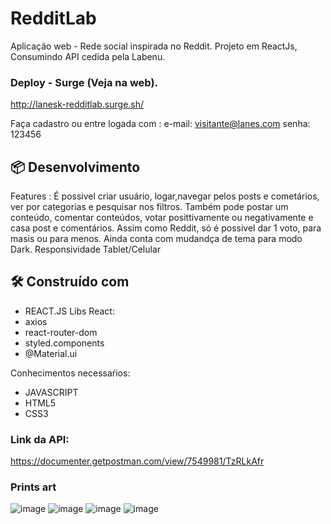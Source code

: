 

# RedditLab

Aplicação web - Rede social inspirada no Reddit. Projeto em ReactJs, Consumindo API cedida pela Labenu.

### Deploy - Surge (Veja na web).

http://lanesk-redditlab.surge.sh/

Faça cadastro ou entre logada com :
e-mail: visitante@lanes.com
senha: 123456

## 📦 Desenvolvimento
Features : É possivel criar usuário, logar,navegar pelos posts e cometários, ver por categorias e pesquisar nos filtros. Também pode postar um conteúdo, comentar conteúdos, votar posittivamente ou negativamente e casa post e comentários. 
Assim como Reddit, só é possivel dar 1 voto, para masis ou para menos.
Ainda conta com mudandça de tema para modo Dark.
Responsividade Tablet/Celular


## 🛠️ Construído com
* REACT.JS
Libs React:
* axios
* react-router-dom
* styled.components
* @Material.ui

Conhecimentos necessaŕios:
* JAVASCRIPT
* HTML5
* CSS3

### Link da API:

https://documenter.getpostman.com/view/7549981/TzRLkAfr

### Prints art
![image](https://user-images.githubusercontent.com/77758983/117239315-ef21bd00-ae04-11eb-8188-99310bdb2a4a.png)
![image](https://user-images.githubusercontent.com/77758983/117239471-31e39500-ae05-11eb-8e8c-7dbd47df2580.png)
![image](https://user-images.githubusercontent.com/77758983/117239493-41fb7480-ae05-11eb-86fe-60f988386e2b.png)
![image](https://user-images.githubusercontent.com/77758983/117239574-72dba980-ae05-11eb-8dde-93b7f9868068.png)

